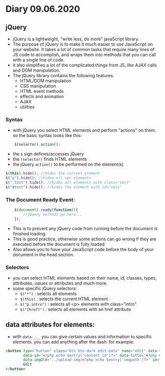# Diary 09.06.2020

## jQuery

* jQuery is a lightweight, "write less, do more" javaScript library.
* The purpose of jQuery is to make it much easier to use JavaScript on your website. It takes a lot of common tasks that require many lines of JS code to accomplish, and wraps them into methods that you can call with a single line of code. 
* it also simplifies a lot of the complicated things from JS, like AJAX calls and DOM manipulation.
* The jQuery library contains the following features:
  * HTML/DOM manipulation
  * CSS manipulation
  * HTML event methods
  * effects and animation
  * AJAX
  * utilities

### Syntax

* with jQuery you select HTML elements and perform "actions" on them. so the basic syntax looks like this:
```javascript
    $(selector).action();
```
* the ```$``` sign defines/accesses jQuery
* the ```(selector)``` finds HTML elements
* the jQuery ```action()``` to be performed on the element(s)
```javascript
$(this).hide(); //hides the current element
$("p").hide(); //hides all <p> elements
$(".test").hide(); //hides all elements with class="test"
$("#test").hide(); //hides the element with id="test"
```

### The Document Ready Event:

```javascript
    $(document).ready(function(){
        //jQuery methods go here...
    });
```
* This is to prevent any jQuery code from running before the document is finished loading.
* This is good practice, otherwise some actions can go wrong if they are executed before the document is fully loaded.
* Also allows you to have your JavaScript code before the body of your document in the head section.

### Selectors

* you can select HTML elements based on their name, id, classes, types, attributes, values or attributes and much more. 
* some specific jQuery selectors:
  * ```$("*")``` : selects all elements
  * ```$(this)``` : selects the current HTML element
  * ```$("p.intro")``` : selects all \<p> elements with class="intro"
  * ```$("[href]")``` : selects all elements with an href attribute

## data attributes for elements:

* with ```data-___``` you can give certain values and information to specific elements. you can add anything after the dash. for example:
```html
<button type="button" class="btn btn-dark edit-data" name="edit" data-toggle="modal" data-target="#editEntryModal" 
        data-id="<?php echo $entry['content_id']?>" data-title="<?php echo $entry['title']?>" data-teaser="<?php echo $entry['teaser']?>" data-description="<?php echo $entry['description']?>" 
        data-imgOld="../upload-img/<?php echo $entry['imgpath']?>" id="<?php echo $entry['content_id']?>">
        Edit
</button> 
```